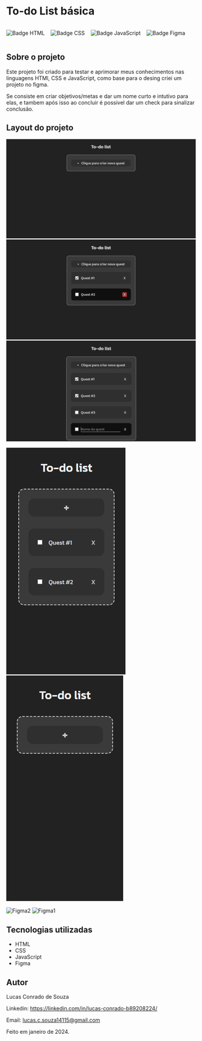 # To-do List básica
<!-- ! Colocar badges -->

<div style = 'display: flex; gap: 16px;'>

  ![Badge HTML](https://img.shields.io/badge/HTML5-E34F26?style=for-the-badge&logo=html5&logoColor=white)

  ![Badge CSS](https://img.shields.io/badge/CSS3-1572B6?style=for-the-badge&logo=css3&logoColor=white)

  ![Badge JavaScript](https://camo.githubusercontent.com/84372c7d2f1a7308844360ecad82d49b3f6cbc068a0c5e31aeea6ca5344b77ba/68747470733a2f2f696d672e736869656c64732e696f2f62616467652f4a6176615363726970742d4637444631453f7374796c653d666f722d7468652d6261646765266c6f676f3d6a617661736372697074266c6f676f436f6c6f723d626c61636b)

  ![Badge Figma](https://img.shields.io/badge/Figma-F24E1E?style=for-the-badge&logo=figma&logoColor=white)

</div>

## Sobre o projeto
<!-- * Descrição clara e objetiva sobre o projeto -->

Este projeto foi criado para testar e aprimorar meus conhecimentos nas linguagens HTMl, CSS e JavaScript, como base para o desing criei um projeto no figma.

Se consiste em criar objetivos/metas e dar um nome curto e intutivo para elas, e tambem após isso ao concluir é possivel dar um check para sinalizar conclusão.

## Layout do projeto
<!-- ! Por imagens tanto do site quanto do figma -->

<!-- ? Imagens funcionamento do site -->
![ImagemFuncionamento2](./imagesReadme/desktopSite1.png)
![ImagemFuncionamento1](./imagesReadme/desktopSite2.png)
![ImagemFuncionamento1](./imagesReadme/desktopSite3.png)

<!-- ? Imagensdo -->
![ImagemFuncionamento2](./imagesReadme/mobileSite1.png)
![ImagemFuncionamento1](./imagesReadme/mobileSite2.png)

<!-- ? Imagensdo -->
![Figma2](./imagesReadme/figma1.png)
![Figma1](./imagesReadme/figma2.png)

## Tecnologias utilizadas
<!-- *  Listar as tecnologias utilizadas no projeto -->

- HTML
- CSS
- JavaScript
- Figma

## Autor

Lucas Conrado de Souza

Linkedin: <https://linkedin.com/in/lucas-conrado-b89208224/>

Email: <lucas.c.souza14115@gmail.com>

Feito em janeiro de 2024.
